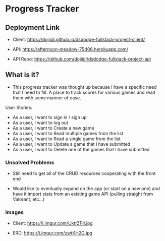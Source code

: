 # Progress Tracker

## Deployment Link
- Client: https://dojjidi.github.io/dsdodge-fullstack-project-client/

- API: https://afternoon-meadow-75406.herokuapp.com/

- API Repo: https://github.com/dojjidi/dsdodge-fullstack-project-api

## What is it? 
- This progress tracker was thought up because I have a specific need that I need to fill. A place to track scores for various games and read them with some manner of ease. 

User Stories: 
- As a user, I want to sign in / sign up
- As a user, I want to log out
- As a user, I want to Create a new game
- As a user, I want to Read multiple games from the list
- As a user, I want to Read a single game from the list
- As a user, I want to Update a game that I have submitted
- As a user, I want to Delete one of the games that I have submitted

### Unsolved Problems
- Still need to get all of the CRUD resources cooperating with the front end

- Would like to eventually expand on the app (or start on a new one) and have it import stats from an existing game API (pulling straight from Valorant, etc...)

### Images
- Client: https://i.imgur.com/UktrZF4.jpg

- ERD: https://i.imgur.com/zwtKH2G.jpg



